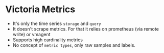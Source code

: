 # Victoria Metrics

- It's only the time series `storage` and `query`
- It doesn't scrape metrics. For that it relies on prometheus (via remote write) or vmagent
- Supports high cardinality metrics
- No concept of `metric types`, only raw samples and labels.
